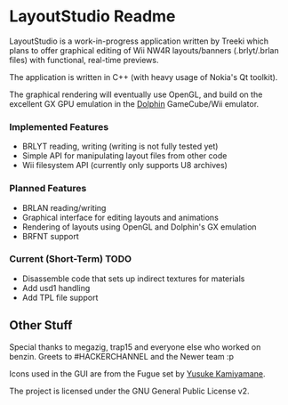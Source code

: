 LayoutStudio Readme
===================

LayoutStudio is a work-in-progress application written by Treeki which plans to
offer graphical editing of Wii NW4R layouts/banners (.brlyt/.brlan files) with
functional, real-time previews.

The application is written in C++ (with heavy usage of Nokia's Qt toolkit).

The graphical rendering will eventually use OpenGL, and build on the excellent
GX GPU emulation in the [Dolphin][dol] GameCube/Wii emulator.

[dol]: http://code.google.com/p/dolphin-emu/


### Implemented Features ###
- BRLYT reading, writing (writing is not fully tested yet)
- Simple API for manipulating layout files from other code
- Wii filesystem API (currently only supports U8 archives)


### Planned Features ###
- BRLAN reading/writing
- Graphical interface for editing layouts and animations
- Rendering of layouts using OpenGL and Dolphin's GX emulation
- BRFNT support


### Current (Short-Term) TODO ###
- Disassemble code that sets up indirect textures for materials
- Add usd1 handling
- Add TPL file support


Other Stuff
-----------

Special thanks to megazig, trap15 and everyone else who worked on benzin.
Greets to #HACKERCHANNEL and the Newer team :p

Icons used in the GUI are from the Fugue set by [Yusuke Kamiyamane][yk].

The project is licensed under the GNU General Public License v2.

[yk]: http://p.yusukekamiyamane.com/
